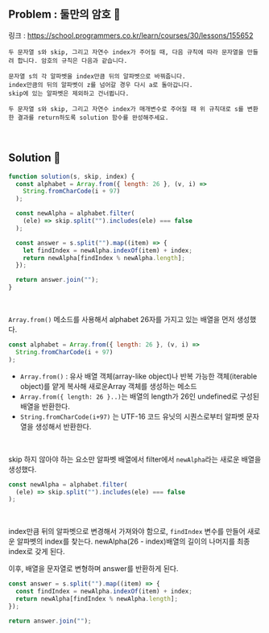 ## Problem : 둘만의 암호 📣

링크 : https://school.programmers.co.kr/learn/courses/30/lessons/155652

```
두 문자열 s와 skip, 그리고 자연수 index가 주어질 때, 다음 규칙에 따라 문자열을 만들려 합니다. 암호의 규칙은 다음과 같습니다.

문자열 s의 각 알파벳을 index만큼 뒤의 알파벳으로 바꿔줍니다.
index만큼의 뒤의 알파벳이 z를 넘어갈 경우 다시 a로 돌아갑니다.
skip에 있는 알파벳은 제외하고 건너뜁니다.

두 문자열 s와 skip, 그리고 자연수 index가 매개변수로 주어질 때 위 규칙대로 s를 변환한 결과를 return하도록 solution 함수를 완성해주세요.
```

<br>

## Solution 📌

```jsx
function solution(s, skip, index) {
  const alphabet = Array.from({ length: 26 }, (v, i) =>
    String.fromCharCode(i + 97)
  );

  const newAlpha = alphabet.filter(
    (ele) => skip.split("").includes(ele) === false
  );

  const answer = s.split("").map((item) => {
    let findIndex = newAlpha.indexOf(item) + index;
    return newAlpha[findIndex % newAlpha.length];
  });

  return answer.join("");
}
```

<br>

`Array.from()` 메소드를 사용해서 alphabet 26자를 가지고 있는 배열을 먼저 생성했다.

```jsx
const alphabet = Array.from({ length: 26 }, (v, i) =>
  String.fromCharCode(i + 97)
);
```

- `Array.from()` : 유사 배열 객체(array-like object)나 반복 가능한 객체(iterable object)를 얕게 복사해 새로운Array 객체를 생성하는 메소드
- `Array.from({ length: 26 }..)`는 배열의 length가 26인 undefined로 구성된 배열을 반환한다.
- `String.fromCharCode(i+97)` 는 UTF-16 코드 유닛의 시퀀스로부터 알파벳 문자열을 생성해서 반환한다.

<br>

skip 하지 않아야 하는 요소만 알파벳 배열에서 filter에서 `newAlpha`라는 새로운 배열을 생성했다.

```jsx
const newAlpha = alphabet.filter(
  (ele) => skip.split("").includes(ele) === false
);
```

<br>

index만큼 뒤의 알파벳으로 변경해서 가져와야 함으로, `findIndex` 변수를 만들어 새로운 알파벳의 index를 찾는다. newAlpha(26 - index)배열의 길이의 나머지를 최종 index로 갖게 된다.

이후, 배열을 문자열로 변형하며 answer를 반환하게 된다.

```jsx
const answer = s.split("").map((item) => {
  const findIndex = newAlpha.indexOf(item) + index;
  return newAlpha[findIndex % newAlpha.length];
});

return answer.join("");
```
